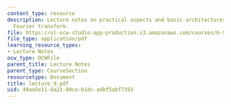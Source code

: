 ```yaml
---
content_type: resource
description: Lecture notes on practical aspects and basic architectures of the fast
  Fourier transform.
file: https://ol-ocw-studio-app-production.s3.amazonaws.com/courses/6-973-communication-system-design-spring-2006/49aa5e11da2190ceb1dcadbf5abf7393_lecture_9.pdf
file_type: application/pdf
learning_resource_types:
- Lecture Notes
ocw_type: OCWFile
parent_title: Lecture Notes
parent_type: CourseSection
resourcetype: Document
title: lecture_9.pdf
uid: 49aa5e11-da21-90ce-b1dc-adbf5abf7393
---
```

